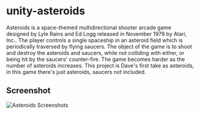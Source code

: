# unity-asteroids
Asteroids is a space-themed multidirectional shooter arcade game designed by Lyle Rains and Ed Logg released in November 1979 by Atari, Inc.. The player controls a single spaceship in an asteroid field which is periodically traversed by flying saucers. The object of the game is to shoot and destroy the asteroids and saucers, while not colliding with either, or being hit by the saucers' counter-fire. The game becomes harder as the number of asteroids increases.
This project is Dave's first take as asteroids, in this game there's just asteroids, saucers not included.

## Screenshot
![Asteroids Screenshots]()
